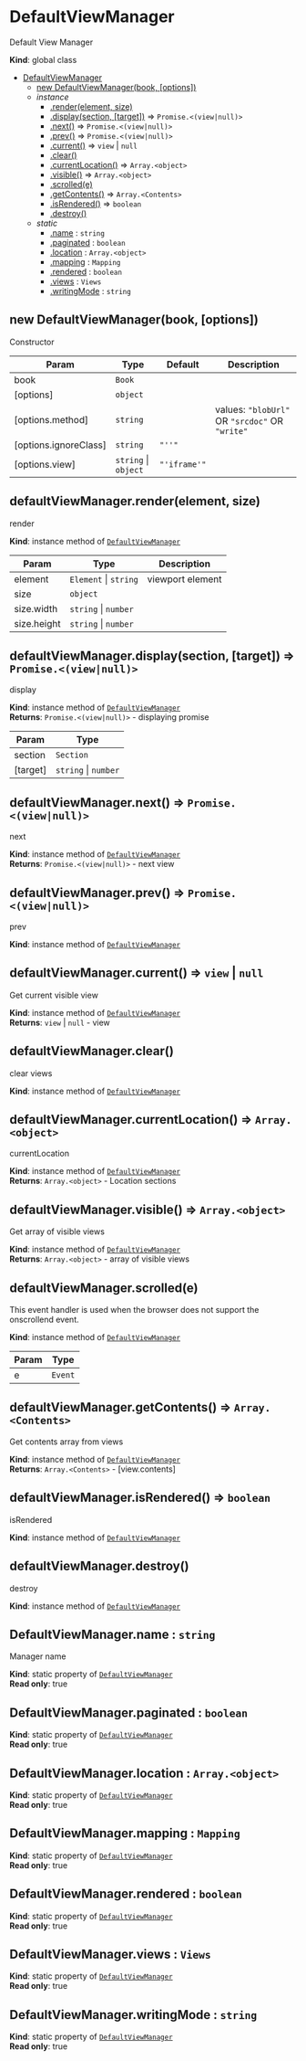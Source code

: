 <a name="DefaultViewManager"></a>

# DefaultViewManager
Default View Manager

**Kind**: global class  

* [DefaultViewManager](#DefaultViewManager)
    * [new DefaultViewManager(book, [options])](#new_DefaultViewManager_new)
    * _instance_
        * [.render(element, size)](#DefaultViewManager+render)
        * [.display(section, [target])](#DefaultViewManager+display) ⇒ <code>Promise.&lt;(view\|null)&gt;</code>
        * [.next()](#DefaultViewManager+next) ⇒ <code>Promise.&lt;(view\|null)&gt;</code>
        * [.prev()](#DefaultViewManager+prev) ⇒ <code>Promise.&lt;(view\|null)&gt;</code>
        * [.current()](#DefaultViewManager+current) ⇒ <code>view</code> \| <code>null</code>
        * [.clear()](#DefaultViewManager+clear)
        * [.currentLocation()](#DefaultViewManager+currentLocation) ⇒ <code>Array.&lt;object&gt;</code>
        * [.visible()](#DefaultViewManager+visible) ⇒ <code>Array.&lt;object&gt;</code>
        * [.scrolled(e)](#DefaultViewManager+scrolled)
        * [.getContents()](#DefaultViewManager+getContents) ⇒ <code>Array.&lt;Contents&gt;</code>
        * [.isRendered()](#DefaultViewManager+isRendered) ⇒ <code>boolean</code>
        * [.destroy()](#DefaultViewManager+destroy)
    * _static_
        * [.name](#DefaultViewManager.name) : <code>string</code>
        * [.paginated](#DefaultViewManager.paginated) : <code>boolean</code>
        * [.location](#DefaultViewManager.location) : <code>Array.&lt;object&gt;</code>
        * [.mapping](#DefaultViewManager.mapping) : <code>Mapping</code>
        * [.rendered](#DefaultViewManager.rendered) : <code>boolean</code>
        * [.views](#DefaultViewManager.views) : <code>Views</code>
        * [.writingMode](#DefaultViewManager.writingMode) : <code>string</code>

<a name="new_DefaultViewManager_new"></a>

## new DefaultViewManager(book, [options])
Constructor


| Param | Type | Default | Description |
| --- | --- | --- | --- |
| book | <code>Book</code> |  |  |
| [options] | <code>object</code> |  |  |
| [options.method] | <code>string</code> |  | values: `"blobUrl"` OR `"srcdoc"` OR `"write"` |
| [options.ignoreClass] | <code>string</code> | <code>&quot;&#x27;&#x27;&quot;</code> |  |
| [options.view] | <code>string</code> \| <code>object</code> | <code>&quot;&#x27;iframe&#x27;&quot;</code> |  |

<a name="DefaultViewManager+render"></a>

## defaultViewManager.render(element, size)
render

**Kind**: instance method of [<code>DefaultViewManager</code>](#DefaultViewManager)  

| Param | Type | Description |
| --- | --- | --- |
| element | <code>Element</code> \| <code>string</code> | viewport element |
| size | <code>object</code> |  |
| size.width | <code>string</code> \| <code>number</code> |  |
| size.height | <code>string</code> \| <code>number</code> |  |

<a name="DefaultViewManager+display"></a>

## defaultViewManager.display(section, [target]) ⇒ <code>Promise.&lt;(view\|null)&gt;</code>
display

**Kind**: instance method of [<code>DefaultViewManager</code>](#DefaultViewManager)  
**Returns**: <code>Promise.&lt;(view\|null)&gt;</code> - displaying promise  

| Param | Type |
| --- | --- |
| section | <code>Section</code> | 
| [target] | <code>string</code> \| <code>number</code> | 

<a name="DefaultViewManager+next"></a>

## defaultViewManager.next() ⇒ <code>Promise.&lt;(view\|null)&gt;</code>
next

**Kind**: instance method of [<code>DefaultViewManager</code>](#DefaultViewManager)  
**Returns**: <code>Promise.&lt;(view\|null)&gt;</code> - next view  
<a name="DefaultViewManager+prev"></a>

## defaultViewManager.prev() ⇒ <code>Promise.&lt;(view\|null)&gt;</code>
prev

**Kind**: instance method of [<code>DefaultViewManager</code>](#DefaultViewManager)  
<a name="DefaultViewManager+current"></a>

## defaultViewManager.current() ⇒ <code>view</code> \| <code>null</code>
Get current visible view

**Kind**: instance method of [<code>DefaultViewManager</code>](#DefaultViewManager)  
**Returns**: <code>view</code> \| <code>null</code> - view  
<a name="DefaultViewManager+clear"></a>

## defaultViewManager.clear()
clear views

**Kind**: instance method of [<code>DefaultViewManager</code>](#DefaultViewManager)  
<a name="DefaultViewManager+currentLocation"></a>

## defaultViewManager.currentLocation() ⇒ <code>Array.&lt;object&gt;</code>
currentLocation

**Kind**: instance method of [<code>DefaultViewManager</code>](#DefaultViewManager)  
**Returns**: <code>Array.&lt;object&gt;</code> - Location sections  
<a name="DefaultViewManager+visible"></a>

## defaultViewManager.visible() ⇒ <code>Array.&lt;object&gt;</code>
Get array of visible views

**Kind**: instance method of [<code>DefaultViewManager</code>](#DefaultViewManager)  
**Returns**: <code>Array.&lt;object&gt;</code> - array of visible views  
<a name="DefaultViewManager+scrolled"></a>

## defaultViewManager.scrolled(e)
This event handler is used when the browser does not support the onscrollend event.

**Kind**: instance method of [<code>DefaultViewManager</code>](#DefaultViewManager)  

| Param | Type |
| --- | --- |
| e | <code>Event</code> | 

<a name="DefaultViewManager+getContents"></a>

## defaultViewManager.getContents() ⇒ <code>Array.&lt;Contents&gt;</code>
Get contents array from views

**Kind**: instance method of [<code>DefaultViewManager</code>](#DefaultViewManager)  
**Returns**: <code>Array.&lt;Contents&gt;</code> - [view.contents]  
<a name="DefaultViewManager+isRendered"></a>

## defaultViewManager.isRendered() ⇒ <code>boolean</code>
isRendered

**Kind**: instance method of [<code>DefaultViewManager</code>](#DefaultViewManager)  
<a name="DefaultViewManager+destroy"></a>

## defaultViewManager.destroy()
destroy

**Kind**: instance method of [<code>DefaultViewManager</code>](#DefaultViewManager)  
<a name="DefaultViewManager.name"></a>

## DefaultViewManager.name : <code>string</code>
Manager name

**Kind**: static property of [<code>DefaultViewManager</code>](#DefaultViewManager)  
**Read only**: true  
<a name="DefaultViewManager.paginated"></a>

## DefaultViewManager.paginated : <code>boolean</code>
**Kind**: static property of [<code>DefaultViewManager</code>](#DefaultViewManager)  
**Read only**: true  
<a name="DefaultViewManager.location"></a>

## DefaultViewManager.location : <code>Array.&lt;object&gt;</code>
**Kind**: static property of [<code>DefaultViewManager</code>](#DefaultViewManager)  
**Read only**: true  
<a name="DefaultViewManager.mapping"></a>

## DefaultViewManager.mapping : <code>Mapping</code>
**Kind**: static property of [<code>DefaultViewManager</code>](#DefaultViewManager)  
**Read only**: true  
<a name="DefaultViewManager.rendered"></a>

## DefaultViewManager.rendered : <code>boolean</code>
**Kind**: static property of [<code>DefaultViewManager</code>](#DefaultViewManager)  
**Read only**: true  
<a name="DefaultViewManager.views"></a>

## DefaultViewManager.views : <code>Views</code>
**Kind**: static property of [<code>DefaultViewManager</code>](#DefaultViewManager)  
**Read only**: true  
<a name="DefaultViewManager.writingMode"></a>

## DefaultViewManager.writingMode : <code>string</code>
**Kind**: static property of [<code>DefaultViewManager</code>](#DefaultViewManager)  
**Read only**: true  
